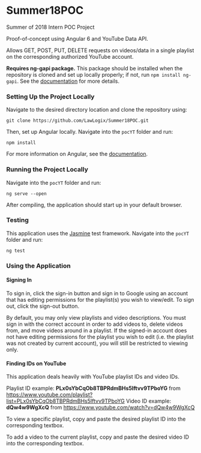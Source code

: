 # Summer18POC
Summer of 2018 Intern POC Project

Proof-of-concept using Angular 6 and YouTube Data API.

Allows GET, POST, PUT, DELETE requests on videos/data in a single playlist on the corresponding authorized YouTube account.

**Requires ng-gapi package.**
This package should be installed when the repository is cloned and set up locally properly; if not, run `npm install ng-gapi`. See the [documentation](https://github.com/rubenCodeforges/ng-gapi) for more details.

### Setting Up the Project Locally

Navigate to the desired directory location and clone the repository using:
```
git clone https://github.com/LawLogix/Summer18POC.git
```
Then, set up Angular locally. Navigate into the `pocYT` folder and run:
```
npm install
```
For more information on Angular, see the [documentation](https://angular.io/guide/setup).

### Running the Project Locally

Navigate into the `pocYT` folder and run:
```
ng serve --open
```
After compiling, the application should start up in your default browser.

### Testing

This application uses the [Jasmine](https://jasmine.github.io/2.4/introduction.html) test framework. Navigate into the `pocYT` folder and run:
```
ng test
```

### Using the Application

#### Signing In

To sign in, click the sign-in button and sign in to Google using an account that has editing permissions for the playlist(s) you wish to view/edit. To sign out, click the sign-out button.

By default, you may only view playlists and video descriptions. You must sign in with the correct account in order to add videos to, delete videos from, and move videos around in a playlist. If the signed-in account does not have editing permissions for the playlist you wish to edit (i.e. the playlist was not created by current account), you will still be restricted to viewing only.

#### Finding IDs on YouTube

This application deals heavily with YouTube playlist IDs and video IDs.

Playlist ID example: **PLx0sYbCqOb8TBPRdmBHs5Iftvv9TPboYG** from https://www.youtube.com/playlist?list=PLx0sYbCqOb8TBPRdmBHs5Iftvv9TPboYG
Video ID example: **dQw4w9WgXcQ** from https://www.youtube.com/watch?v=dQw4w9WgXcQ

To view a specific playlist, copy and paste the desired playlist ID into the corresponding textbox.

To add a video to the current playlist, copy and paste the desired video ID into the corresponding textbox.
